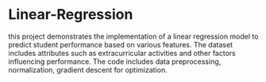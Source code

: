 # Linear-Regression
this project demonstrates the implementation of a linear regression model to predict student performance based on various features. The dataset includes attributes such as extracurricular activities and other factors influencing performance. The code includes data preprocessing, normalization, gradient descent for optimization.
